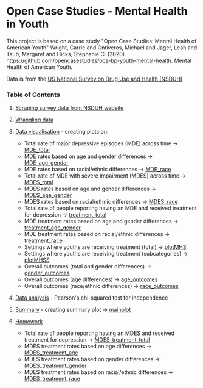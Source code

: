 # Open Case Studies - Mental Health in Youth

This project is based on a case study "Open Case Studies: Mental Health of American Youth" Wright, Carrie and Ontiveros, Michael and Jager, Leah and Taub, Margaret and Hicks, Stephanie C. (2020). https://github.com/opencasestudies/ocs-bp-youth-mental-health. Mental Health of American Youth.

Data is from the [US National Survey on Drug Use and Health (NSDUH)](https://www.samhsa.gov/data/sites/default/files/cbhsq-reports/NSDUHDetailedTabs2018R2/NSDUHDetTabsSect11pe2018.htm)

### Table of Contents
1. [Scraping survey data from NSDUH website](https://github.com/sherlyn-cheah/ocs-mental-health/blob/main/1_scraping_data.R)

2. [Wrangling data](https://github.com/sherlyn-cheah/ocs-mental-health/blob/main/2_wrangling_data.R)

3. [Data visualisation](https://github.com/sherlyn-cheah/ocs-mental-health/blob/main/3_data_visualisation.R) - creating plots on:
    - Total rate of major depressive episodes (MDE) across time -> [MDE_total](https://github.com/sherlyn-cheah/ocs-mental-health/blob/main/plots/MDE_total.png)
    - MDE rates based on age and gender differences -> [MDE_age_gender](https://github.com/sherlyn-cheah/ocs-mental-health/blob/main/plots/MDE_age_gender.png)
    - MDE rates based on racial/ethnic differences -> [MDE_race](https://github.com/sherlyn-cheah/ocs-mental-health/blob/main/plots/MDE_race.png)
    - Total rate of MDE with severe impairment (MDES) across time -> [MDES_total](https://github.com/sherlyn-cheah/ocs-mental-health/blob/main/plots/MDES_total.png)
    - MDES rates based on age and gender differences -> [MDES_age_gender](https://github.com/sherlyn-cheah/ocs-mental-health/blob/main/plots/MDES_age_gender.png)
    - MDES rates based on racial/ethnic differences -> [MDES_race](https://github.com/sherlyn-cheah/ocs-mental-health/blob/main/plots/MDES_race.png)
    - Total rate of people reporting having an MDE and received treatment for depression -> [treatment_total](https://github.com/sherlyn-cheah/ocs-mental-health/blob/main/plots/treatment_total.png)
    - MDE treatment rates based on age and gender differences -> [treatment_age_gender](https://github.com/sherlyn-cheah/ocs-mental-health/blob/main/plots/treatment_age_gender.png)
    - MDE treatment rates based on racial/ethnic differences -> [treatment_race](https://github.com/sherlyn-cheah/ocs-mental-health/blob/main/plots/treatment_race.png)
    - Settings where youths are receiving treatment (total) -> [plotMHS](https://github.com/sherlyn-cheah/ocs-mental-health/blob/main/plots/plotMHS.png)
    - Settings where youths are receiving treatment (subcategories) -> [plotMHSS](https://github.com/sherlyn-cheah/ocs-mental-health/blob/main/plots/plotMHSS.png)
    - Overall outcomes (total and gender differences) -> [gender_outcomes](https://github.com/sherlyn-cheah/ocs-mental-health/blob/main/plots/gender_outcomes.png)
    - Overall outcomes (age differences) -> [age_outcomes](https://github.com/sherlyn-cheah/ocs-mental-health/blob/main/plots/age_outcomes.png)
    - Overall outcomes (race/ethnic differences) -> [race_outcomes](https://github.com/sherlyn-cheah/ocs-mental-health/blob/main/plots/race_outcomes.png)

4. [Data analysis](https://github.com/sherlyn-cheah/ocs-mental-health/blob/main/4_data_analysis.R) - Pearson's chi-squared test for independence

5. [Summary](https://github.com/sherlyn-cheah/ocs-mental-health/blob/main/5_summary.R) - creating summary plot -> [mainplot](https://github.com/sherlyn-cheah/ocs-mental-health/blob/main/img/mainplot.png)

6. [Homework](https://github.com/sherlyn-cheah/ocs-mental-health/blob/main/6_homework.R)
    - Total rate of people reporting having an MDES and received treatment for depression -> [MDES_treatment_total](https://github.com/sherlyn-cheah/ocs-mental-health/blob/main/plots/MDES_treatment_total.png)
    - MDES treatment rates based on age differences -> [MDES_treatment_age](https://github.com/sherlyn-cheah/ocs-mental-health/blob/main/plots/MDES_treatment_age.png)
    - MDES treatment rates based on gender differences -> [MDES_treatment_gender](https://github.com/sherlyn-cheah/ocs-mental-health/blob/main/plots/MDES_treatment_gender.png)
    - MDES treatment rates based on racial/ethnic differences -> [MDES_treatment_race](https://github.com/sherlyn-cheah/ocs-mental-health/blob/main/plots/MDES_treatment_race.png)
